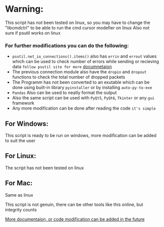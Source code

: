 # Warning:
This script has not been tested on linux, so you may have to change the "libcmdctrl" to be able to run the cmd cursor modefier on linux
Also not sure if psutil works on linux

### For further modifications you can do the following:
- `psutil.net_io_connections().items()` also has `errin` and `errout` values which can be used to check number of errors while sending or recieving data `follow psutil site for more` [documnetaion](https://psutil.readthedocs.io/en/latest/)
- The previous connection module also have the `dropin` and `dropout` functions to check the total number of dropped packets
- The Programm has not been converted to an exutable which can be done using built-in library `pyinstaller` or by installing `auto-py-to-exe`
- `Pandas` Also can be used to neatly format the output
- Also the same script can be used with `PyQt5`, `PyQt6`, `Tkinter` or any `gui` framework
- Any more modification can be done after reading the code `it's simple`

## For Windows:
This script is ready to be run on windows, more modification can be added to suit the user

## For Linux:
The script has not been tested on linux

## For Mac:
Same as linux

This script is not genuin, there can be other tools like this online, but integrity counts

<ins>More documentaion, or code modification can be added in the future</ins>

